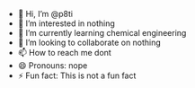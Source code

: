 - 👋 Hi, I’m @p8ti
- 👀 I’m interested in nothing
- 🌱 I’m currently learning chemical engineering
- 💞️ I’m looking to collaborate on nothing
- 📫 How to reach me dont
- 😄 Pronouns: nope
- ⚡ Fun fact: This is not a fun fact

<!---
p8ti/p8ti is a ✨ special ✨ repository because its `README.md` (this file) appears on your GitHub profile.
You can click the Preview link to take a look at your changes.
--->
